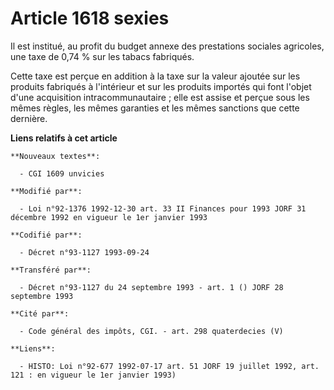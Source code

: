 # Article 1618 sexies

Il est institué, au profit du budget annexe des prestations sociales agricoles, une taxe de 0,74 % sur les tabacs fabriqués.

Cette taxe est perçue en addition à la taxe sur la valeur ajoutée sur les produits fabriqués à l'intérieur et sur les
produits importés qui font l'objet d'une acquisition intracommunautaire ; elle est assise et perçue sous les mêmes règles,
les mêmes garanties et les mêmes sanctions que cette dernière.

**Liens relatifs à cet article**

	**Nouveaux textes**:

	  - CGI 1609 unvicies

	**Modifié par**:

	  - Loi n°92-1376 1992-12-30 art. 33 II Finances pour 1993 JORF 31 décembre 1992 en vigueur le 1er janvier 1993

	**Codifié par**:

	  - Décret n°93-1127 1993-09-24

	**Transféré par**:

	  - Décret n°93-1127 du 24 septembre 1993 - art. 1 () JORF 28 septembre 1993

	**Cité par**:

	  - Code général des impôts, CGI. - art. 298 quaterdecies (V)

	**Liens**:

	  - HISTO: Loi n°92-677 1992-07-17 art. 51 JORF 19 juillet 1992, art. 121 : en vigueur le 1er janvier 1993)
